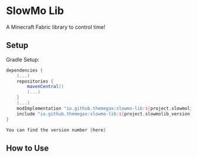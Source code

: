 # SlowMo Lib

A Minecraft Fabric library to control time!

## Setup
Gradle Setup:
```groovy
dependencies {
    (...)
    repositories {
        mavenCentral()
        (...)
    }
    (...) 
    modImplementation "io.github.themegax:slowmo-lib:${project.slowmolib_version}"
    include "io.github.themegax:slowmo-lib:${project.slowmolib_version}"
}

You can find the version number {here}
```

## How to Use
